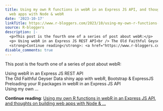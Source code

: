 ```yaml
---
title: Using my own R functions in webR in an Express JS API, and thoughts on building
  web apps with Node & webR
date: '2023-10-17'
linkTitle: https://www.r-bloggers.com/2023/10/using-my-own-r-functions-in-webr-in-an-express-js-api-and-thoughts-on-building-web-apps-with-node-webr/
source: R-bloggers
description: |-
  <p>This post is the fourth one of a series of post about webR:</p>
  <p> Using webR in an Express JS REST API<br /> The Old Faithful Geyser Data shiny app with webR, Bootstrap &#038; ExpressJS<br /> Preloading your R packages in webR in an Express JS API<br /> Using my own ...</p>
  <strong>Continue reading</strong>: <a href="https://www.r-bloggers.com/2023/10/using-my-own-r-functions-in-webr-in-an-express-js-api-and-thoughts-on-building-web-apps-with-node-webr/">Using my own R functions in webR in an Express JS API, and thoughts on building web apps with Node & ...
disable_comments: true
---
```

<p>This post is the fourth one of a series of post about webR:</p>
<p> Using webR in an Express JS REST API<br /> The Old Faithful Geyser Data shiny app with webR, Bootstrap &#038; ExpressJS<br /> Preloading your R packages in webR in an Express JS API<br /> Using my own ...</p>
<strong>Continue reading</strong>: <a href="https://www.r-bloggers.com/2023/10/using-my-own-r-functions-in-webr-in-an-express-js-api-and-thoughts-on-building-web-apps-with-node-webr/">Using my own R functions in webR in an Express JS API, and thoughts on building web apps with Node & ...